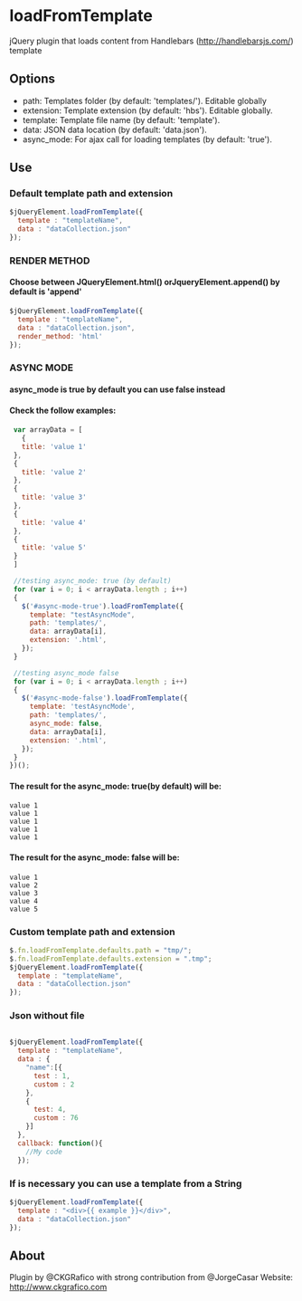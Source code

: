 # loadFromTemplate
jQuery plugin that loads content from Handlebars (http://handlebarsjs.com/) template

## Options
* path: Templates folder (by default: 'templates/'). Editable globally
* extension: Template extension (by default: 'hbs'). Editable globally.
* template: Template file name (by default: 'template').
* data: JSON data location (by default: 'data.json').
* async_mode: For ajax call for loading templates (by default: 'true').

## Use

### Default template path and extension
```javascript
$jQueryElement.loadFromTemplate({
  template : "templateName",
  data : "dataCollection.json"
});
```
### RENDER METHOD
#### Choose between JQueryElement.html() orJqueryElement.append() by default is 'append'
```javascript
$jQueryElement.loadFromTemplate({
  template : "templateName",
  data : "dataCollection.json",
  render_method: 'html'
});
```

### ASYNC MODE
#### async_mode is true by default you can use false instead
####
#### Check the follow examples:
####
```javascript
 var arrayData = [
   {
   title: 'value 1'
 },
 {
   title: 'value 2'
 },
 {
   title: 'value 3'
 },
 {
   title: 'value 4'
 },
 {
   title: 'value 5'
 }
 ]

 //testing async_mode: true (by default)
 for (var i = 0; i < arrayData.length ; i++)
 {
   $('#async-mode-true').loadFromTemplate({
     template: "testAsyncMode",
     path: 'templates/',
     data: arrayData[i],
     extension: '.html',
   });
 }

 //testing async_mode false
 for (var i = 0; i < arrayData.length ; i++)
 {
   $('#async-mode-false').loadFromTemplate({
     template: 'testAsyncMode',
     path: 'templates/',
     async_mode: false,
     data: arrayData[i],
     extension: '.html',
   });
 }
})();

```

#### The result for the async_mode: true(by default) will be:
####
```
value 1
value 1
value 1
value 1
value 1
```

#### The result for the async_mode: false will be:
####
```
value 1
value 2
value 3
value 4
value 5
```

### Custom template path and extension
```javascript
$.fn.loadFromTemplate.defaults.path = "tmp/";
$.fn.loadFromTemplate.defaults.extension = ".tmp";
$jQueryElement.loadFromTemplate({
  template : "templateName",
  data : "dataCollection.json"
});
```

### Json without file
```javascript

$jQueryElement.loadFromTemplate({
  template : "templateName",
  data : {
    "name":[{
      test : 1,
      custom : 2
    },
    {
      test: 4,
      custom : 76
    }]
  },
  callback: function(){
    //My code
  });
```

### If is necessary you can use a template from a String
```javascript
$jQueryElement.loadFromTemplate({
  template : "<div>{{ example }}</div>",
  data : "dataCollection.json"
});
```

## About
Plugin by @CKGRafico with strong contribution from @JorgeCasar
Website: http://www.ckgrafico.com
